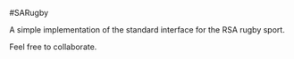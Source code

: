 #SARugby

A simple implementation of the standard interface for the RSA rugby sport.

Feel free to collaborate.